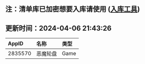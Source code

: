 ## 注：清单库已加密想要入库请使用 ([入库工具](https://github.com/BlankTMing/ManifestAutoUpdate/releases))

## 更新时间：2024-04-06 21:43:26
| AppID | 名称 | 类型  |
| :-------------------- | :----------------------------- | :----------- |
| 2835570 | 恶魔轮盘| Game |
